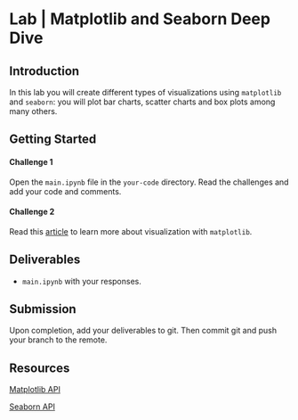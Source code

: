 # Lab | Matplotlib and Seaborn Deep Dive

## Introduction

In this lab you will create different types of visualizations using `matplotlib` and `seaborn`: you will plot bar charts, scatter charts and box plots among many others. 

## Getting Started

#### Challenge 1
Open the `main.ipynb` file in the `your-code` directory. Read the challenges and add your code and comments.

#### Challenge 2 
Read this [article](http://scientists.social/visualization7) to learn more about visualization with `matplotlib`. 

## Deliverables

- `main.ipynb` with your responses.

## Submission

Upon completion, add your deliverables to git. Then commit git and push your branch to the remote.

## Resources

[Matplotlib API](https://matplotlib.org/api/index.html)

[Seaborn API](https://seaborn.pydata.org/api.html)
